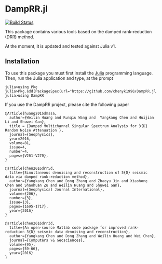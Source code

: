 
# DampRR.jl

[![Build Status](https://travis-ci.com/DampRR/DampRR.jl.svg?branch=master)](https://travis-ci.com/DampRR/DampRR.jl)

This package contains various tools based on the damped rank-reduction (DRR) method.

At the moment, it is updated and tested against Julia v1.

## Installation

To use this package you must first install the [Julia](http://julialang.org/downloads/) programming language.
Then, run the Julia application and type, at the prompt

```
julia>using Pkg
julia>Pkg.add(PackageSpec(url="https://github.com/chenyk1990/DampRR.jl.git"))
julia>using DampRR
```

If you use the DampRR project, please cite the following paper
```
@Article{huang2016dmssa,
  author={Weilin Huang and Runqiu Wang and  Yangkang Chen and Huijian Li and Shuwei Gan},
  title = {Damped Multichannel Singular Spectrum Analysis for 3{D} Random Noise Attenuation },
  journal={Geophysics},
  year=2016,
  volume=81,
  issue=4,
  number=4,
  pages={V261-V270},
}

@article{chen2016drr5d,
  title={Simultaneous denoising and reconstruction of 5{D} seismic data via damped rank-reduction method},
  author={Yangkang Chen and Dong Zhang and Zhaoyu Jin and Xiaohong Chen and Shaohuan Zu and Weilin Huang and Shuwei Gan},
  journal={Geophysical Journal International},
  volume={206},
  number={3},
  issue={3},
  pages={1695-1717},
  year={2016}
}

@article{chen2016drr3d,
  title={An open-source Matlab code package for improved rank-reduction 3{D} seismic data denoising and reconstruction},
  author={Yangkang Chen and Dong Zhang and Weilin Huang and Wei Chen},
  journal={Computers \& Geosciences},
  volume={95},
  pages={59-66},
  year={2016}
}
```
